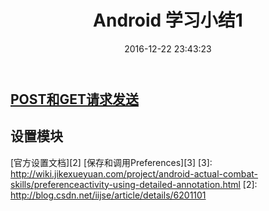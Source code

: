 ﻿---
layout: post
title: Android 学习小结1
date: 2016-12-22 23:43:23
image: default_cover1.jpg
tags:
- Android

---


## [POST和GET请求发送][1]
[1]: http://blog.csdn.net/iijse/article/details/6201101
## 设置模块
[官方设置文档][2]
[保存和调用Preferences][3]
[3]: http://wiki.jikexueyuan.com/project/android-actual-combat-skills/preferenceactivity-using-detailed-annotation.html
[2]: http://blog.csdn.net/iijse/article/details/6201101



